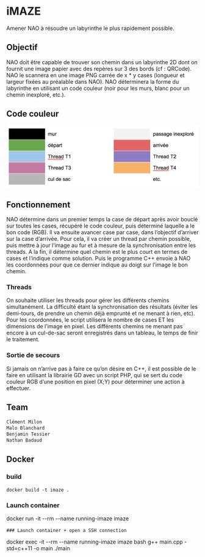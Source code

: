 # iMAZE
Amener NAO à résoudre un labyrinthe le plus rapidement possible.

## Objectif
NAO doit être capable de trouver son chemin dans un labyrinthe 2D dont on fournit une image papier avec des repères sur 3 des bords (cf : QRCode). NAO le scannera en une image PNG carrée de x * y cases (longueur et largeur fixées au préalable dans NAO). NAO déterminera la forme du labyrinthe en utilisant un code couleur (noir pour les murs, blanc pour un chemin inexploré, etc.).

## Code couleur
![ColorCode](color-code.png "Code couleur")

## Fonctionnement
NAO détermine dans un premier temps la case de départ après avoir bouclé sur toutes les cases, récupéré le code couleur, puis déterminé laquelle a le bon code (RGB). Il va ensuite avancer case par case, dans l’objectif d’arriver sur la case d’arrivée. Pour cela, il va créer un thread par chemin possible, puis mettre à jour l’image au fur et à mesure de la synchronisation entre les threads. A la fin, il détermine quel chemin est le plus court en termes de cases et l’indique comme solution. Puis le programme C++ envoie à NAO les coordonnées pour que ce dernier indique au doigt sur l’image le bon chemin.

### Threads
On souhaite utiliser les threads pour gérer les différents chemins simultanément. La difficulté étant la synchronisation des résultats (éviter les demi-tours, de prendre un chemin déjà emprunté et ne menant à rien, etc). Pour les coordonnées, le script utilisera le nombre de cases ET les dimensions de l’image en pixel. Les différents chemins ne menant pas encore à un cul-de-sac seront enregistrés dans un tableau, le temps de finir le traitement.

### Sortie de secours
Si jamais on n’arrive pas à faire ce qu’on désire en C++, il est possible de le faire en utilisant la librairie GD avec un script PHP, qui se sert du code couleur RGB d’une position en pixel (X;Y) pour déterminer une action à effectuer.

## Team
```
Clément Milon
Malo Blanchard
Benjamin Tessier
Nathan Badaud
```

## Docker

### build
```
docker build -t imaze .
```
### Launch container
docker run -it --rm --name running-imaze imaze
```
### Launch container + open a SSH connection
```
docker exec -it --rm --name running-imaze imaze bash
g++ main.cpp -std=c++11 -o main
./main
```

